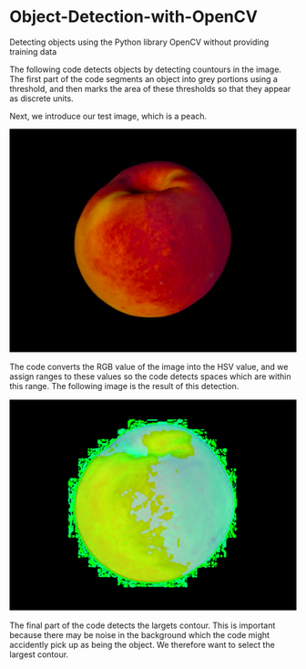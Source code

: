 # Object-Detection-with-OpenCV
Detecting objects using the Python library OpenCV without providing training data

The following code detects objects by detecting countours in the image. The first part of the code segments an object into grey portions using a threshold, and then marks the area of these thresholds so that they appear as discrete units.

Next, we introduce our test image, which is a peach. 




![Alt Text](https://github.com/Iqra840/Object-Detection-with-OpenCV/blob/master/img.png)




The code converts the RGB value of the image into the HSV value, and we assign ranges to these values so the code detects spaces which are within this range. The following image is the result of this detection.



![Alt Text](https://github.com/Iqra840/Object-Detection-with-OpenCV/blob/master/img1.png)



The final part of the code detects the largets contour. This is important because there may be noise in the background which the code might accidently pick up as being the object. We therefore want to select the largest contour.
